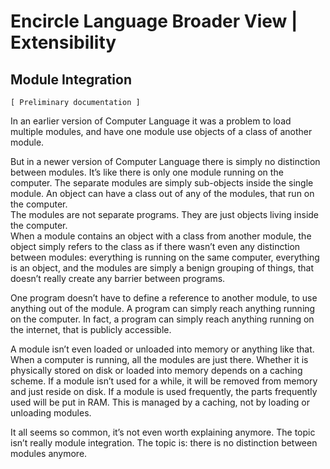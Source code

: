 ﻿Encircle Language Broader View | Extensibility
============================================

Module Integration
------------------

`[ Preliminary documentation ]`

In an earlier version of Computer Language it was a problem to load multiple modules, and have one module use objects of a class of another module.

But in a newer version of Computer Language there is simply no distinction between modules. It’s like there is only one module running on the computer. The separate modules are simply sub-objects inside the single module. An object can have a class out of any of the modules, that run on the computer.  
The modules are not separate programs. They are just objects living inside the computer.  
When a module contains an object with a class from another module, the object simply refers to the class as if there wasn’t even any distinction between modules: everything is running on the same computer, everything is an object, and the modules are simply a benign grouping of things, that doesn’t really create any barrier between programs.

One program doesn’t have to define a reference to another module, to use anything out of the module. A program can simply reach anything running on the computer. In fact, a program can simply reach anything running on the internet, that is publicly accessible.

A module isn’t even loaded or unloaded into memory or anything like that. When a computer is running, all the modules are just there. Whether it is physically stored on disk or loaded into memory depends on a caching scheme. If a module isn’t used for a while, it will be removed from memory and just reside on disk. If a module is used frequently, the parts frequently used will be put in RAM. This is managed by a caching, not by loading or unloading modules.

It all seems so common, it’s not even worth explaining anymore. The topic isn’t really module integration. The topic is: there is no distinction between modules anymore.